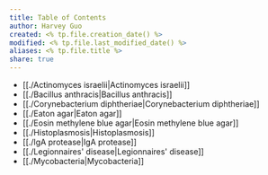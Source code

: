 ```yaml
---
title: Table of Contents
author: Harvey Guo
created: <% tp.file.creation_date() %>
modified: <% tp.file.last_modified_date() %>
aliases: <% tp.file.title %>
share: true
---
```

- [[./Actinomyces israelii|Actinomyces israelii]]
- [[./Bacillus anthracis|Bacillus anthracis]]
- [[./Corynebacterium diphtheriae|Corynebacterium diphtheriae]]
- [[./Eaton agar|Eaton agar]]
- [[./Eosin methylene blue agar|Eosin methylene blue agar]]
- [[./Histoplasmosis|Histoplasmosis]]
- [[./IgA protease|IgA protease]]
- [[./Legionnaires' disease|Legionnaires' disease]]
- [[./Mycobacteria|Mycobacteria]]

